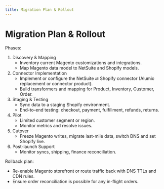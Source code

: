 ```yaml
---
title: Migration Plan & Rollout
---
```


# Migration Plan & Rollout

Phases:

1. Discovery & Mapping
   - Inventory current Magento customizations and integrations.
   - Map Magento data model to NetSuite and Shopify models.
2. Connector Implementation
   - Implement or configure the NetSuite ⇄ Shopify connector (Alumio replacement or connector product).
   - Build transformers and mapping for Product, Inventory, Customer, Order.
3. Staging & Testing
   - Sync data to a staging Shopify environment.
   - End-to-end testing: checkout, payment, fulfillment, refunds, returns.
4. Pilot
   - Limited customer segment or region.
   - Monitor metrics and resolve issues.
5. Cutover
   - Freeze Magento writes, migrate last-mile data, switch DNS and set Shopify live.
6. Post-launch Support
   - Monitor syncs, shipping, finance reconciliation.

Rollback plan:

- Re-enable Magento storefront or route traffic back with DNS TTLs and CDN rules.
- Ensure order reconciliation is possible for any in-flight orders.
